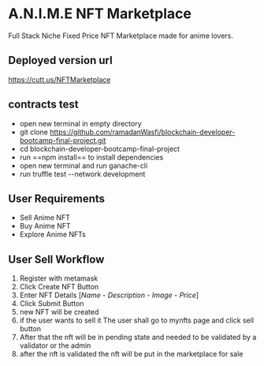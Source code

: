 # A.N.I.M.E NFT Marketplace
Full Stack Niche Fixed Price NFT Marketplace made for anime lovers.


## Deployed version url
https://cutt.us/NFTMarketplace


## contracts test
* open new terminal in empty directory
* git clone https://github.com/ramadanWasfi/blockchain-developer-bootcamp-final-project.git
* cd blockchain-developer-bootcamp-final-project
* run ==npm install== to install dependencies
* open new terminal and run ganache-cli
* run truffle test --network development

## User Requirements
* Sell Anime NFT
* Buy Anime NFT
* Explore Anime NFTs
  
## User Sell Workflow
1. Register with metamask
2. Click Create NFT Button
3. Enter NFT Details [*Name* - *Description* - *Image* - *Price*]
4. Click Submit Button
5. new NFT will be created
6. if the user wants to sell it The user shall go to mynfts page and click sell button
7. After that the nft will be in pending state and needed to be validated by a validator or the admin
8. after the nft is validated the nft will be put in the marketplace for sale

